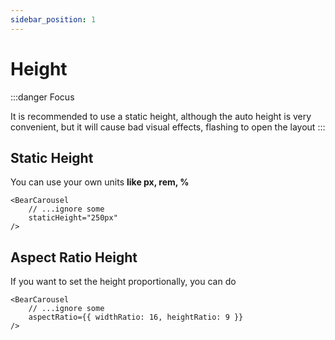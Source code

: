 ```yaml
---
sidebar_position: 1
---
```


# Height

:::danger Focus

It is recommended to use a static height, although the auto height is very convenient, but it will cause bad visual effects, flashing to open the layout
:::


## Static Height
You can use your own units **like px, rem, %**

```tsx
<BearCarousel 
    // ...ignore some 
    staticHeight="250px"
/>
```

## Aspect Ratio Height

If you want to set the height proportionally, you can do

```tsx
<BearCarousel 
    // ...ignore some 
    aspectRatio={{ widthRatio: 16, heightRatio: 9 }}
/>
```
